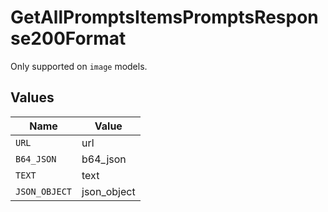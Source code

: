 # GetAllPromptsItemsPromptsResponse200Format

Only supported on `image` models.


## Values

| Name          | Value         |
| ------------- | ------------- |
| `URL`         | url           |
| `B64_JSON`    | b64_json      |
| `TEXT`        | text          |
| `JSON_OBJECT` | json_object   |